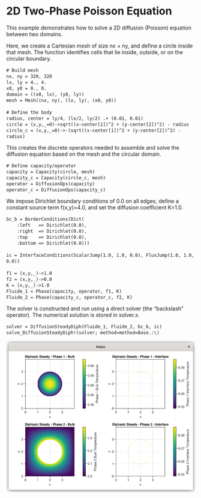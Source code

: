# 2D Two‑Phase Poisson Equation

This example demonstrates how to solve a 2D diffusion (Poisson) equation between two domains.

Here, we create a Cartesian mesh of size nx × ny, and define a circle inside that mesh.
The function identifies cells that lie inside, outside, or on the circular boundary.
```
# Build mesh
nx, ny = 320, 320
lx, ly = 4., 4.
x0, y0 = 0., 0.
domain = ((x0, lx), (y0, ly))
mesh = Mesh((nx, ny), (lx, ly), (x0, y0))

# Define the body
radius, center = ly/4, (lx/2, ly/2) .+ (0.01, 0.01)
circle = (x,y,_=0)->sqrt((x-center[1])^2 + (y-center[2])^2) - radius
circle_c = (x,y,_=0)->-(sqrt((x-center[1])^2 + (y-center[2])^2) - radius)
```

This creates the discrete operators needed to assemble and solve the diffusion equation based on the mesh and the circular domain.

```
# Define capacity/operator
capacity = Capacity(circle, mesh)
capacity_c = Capacity(circle_c, mesh)
operator = DiffusionOps(capacity)
operator_c = DiffusionOps(capacity_c)
```

We impose Dirichlet boundary conditions of 0.0 on all edges, define a constant source term f(x,y)=4.0, and set the diffusion coefficient K=1.0.
```
bc_b = BorderConditions(Dict(
    :left   => Dirichlet(0.0),
    :right  => Dirichlet(0.0),
    :top    => Dirichlet(0.0),
    :bottom => Dirichlet(0.0)))

ic = InterfaceConditions(ScalarJump(1.0, 1.0, 0.0), FluxJump(1.0, 1.0, 0.0))

f1 = (x,y,_)->1.0
f2 = (x,y,_)->0.0
K = (x,y,_)->1.0
Fluide_1 = Phase(capacity, operator, f1, K)
Fluide_2 = Phase(capacity_c, operator_c, f2, K)
```

The solver is constructed and run using a direct solver (the “backslash” operator). The numerical solution is stored in solver.x.
```
solver = DiffusionSteadyDiph(Fluide_1, Fluide_2, bc_b, ic)
solve_DiffusionSteadyDiph!(solver; method=method=Base.:\)
```

![](assets/poisson_2D_2ph/poisson_2d_2phases_plot.png)
